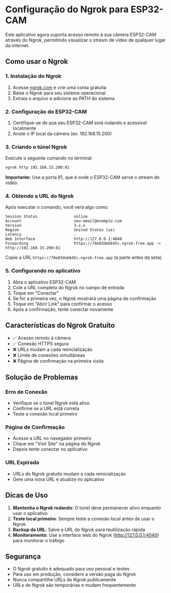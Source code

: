 # Configuração do Ngrok para ESP32-CAM

Este aplicativo agora suporta acesso remoto à sua câmera ESP32-CAM através do Ngrok, permitindo visualizar o stream de vídeo de qualquer lugar da internet.

## Como usar o Ngrok

### 1. Instalação do Ngrok

1. Acesse [ngrok.com](https://ngrok.com/) e crie uma conta gratuita
2. Baixe o Ngrok para seu sistema operacional
3. Extraia o arquivo e adicione ao PATH do sistema

### 2. Configuração do ESP32-CAM

1. Certifique-se de que seu ESP32-CAM está rodando e acessível localmente
2. Anote o IP local da câmera (ex: 192.168.15.200)

### 3. Criando o túnel Ngrok

Execute o seguinte comando no terminal:

```bash
ngrok http 192.168.15.200:81
```

**Importante:** Use a porta 81, que é onde o ESP32-CAM serve o stream de vídeo.

### 4. Obtendo a URL do Ngrok

Após executar o comando, você verá algo como:

```
Session Status                online
Account                       seu-email@exemplo.com
Version                       3.x.x
Region                        United States (us)
Latency                       -
Web Interface                 http://127.0.0.1:4040
Forwarding                    https://78e83deb645c.ngrok-free.app -> http://192.168.15.200:81
```

Copie a URL `https://78e83deb645c.ngrok-free.app` (a parte antes da seta).

### 5. Configurando no aplicativo

1. Abra o aplicativo ESP32-CAM
2. Cole a URL completa do Ngrok no campo de entrada
3. Toque em "Conectar"
4. Se for a primeira vez, o Ngrok mostrará uma página de confirmação
5. Toque em "Abrir Link" para confirmar o acesso
6. Após a confirmação, tente conectar novamente

## Características do Ngrok Gratuito

- ✅ Acesso remoto à câmera
- ✅ Conexão HTTPS segura
- ❌ URLs mudam a cada reinicialização
- ❌ Limite de conexões simultâneas
- ❌ Página de confirmação na primeira visita

## Solução de Problemas

### Erro de Conexão
- Verifique se o túnel Ngrok está ativo
- Confirme se a URL está correta
- Teste a conexão local primeiro

### Página de Confirmação
- Acesse a URL no navegador primeiro
- Clique em "Visit Site" na página do Ngrok
- Depois tente conectar no aplicativo

### URL Expirada
- URLs do Ngrok gratuito mudam a cada reinicialização
- Gere uma nova URL e atualize no aplicativo

## Dicas de Uso

1. **Mantenha o Ngrok rodando**: O túnel deve permanecer ativo enquanto usar o aplicativo
2. **Teste local primeiro**: Sempre teste a conexão local antes de usar o Ngrok
3. **Backup da URL**: Salve a URL do Ngrok para reutilização rápida
4. **Monitoramento**: Use a interface web do Ngrok (http://127.0.0.1:4040) para monitorar o tráfego

## Segurança

- O Ngrok gratuito é adequado para uso pessoal e testes
- Para uso em produção, considere a versão paga do Ngrok
- Nunca compartilhe URLs do Ngrok publicamente
- URLs do Ngrok são temporárias e mudam frequentemente

